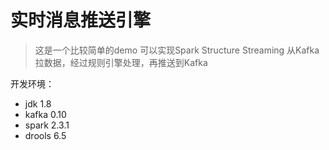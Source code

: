 # 实时消息推送引擎
>这是一个比较简单的demo
>可以实现Spark Structure Streaming 从Kafka拉数据，经过规则引擎处理，再推送到Kafka

开发环境：
- jdk 1.8
- kafka 0.10
- spark 2.3.1
- drools 6.5
